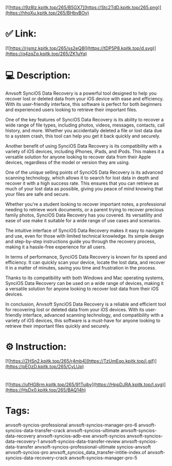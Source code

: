[![https://9z8Iz.kpitk.top/265/B5GX7](https://Stc2TdD.kpitk.top/265.png)](https://hhoXu.kpitk.top/265/BHbvBOv)
# ✅ Link:
[![https://rjsmz.kpitk.top/265/ss2eQ8l](https://tDP5P8.kpitk.top/d.svg)](https://q4zqZq.kpitk.top/265/ZK1uYq)
# 💻 Description:
Anvsoft SynciOS Data Recovery is a powerful tool designed to help you recover lost or deleted data from your iOS device with ease and efficiency. With its user-friendly interface, this software is perfect for both beginners and experienced users looking to retrieve their important files.

One of the key features of SynciOS Data Recovery is its ability to recover a wide range of file types, including photos, videos, messages, contacts, call history, and more. Whether you accidentally deleted a file or lost data due to a system crash, this tool can help you get it back quickly and securely.

Another benefit of using SynciOS Data Recovery is its compatibility with a variety of iOS devices, including iPhones, iPads, and iPods. This makes it a versatile solution for anyone looking to recover data from their Apple devices, regardless of the model or version they are using.

One of the unique selling points of SynciOS Data Recovery is its advanced scanning technology, which allows it to search for lost data in depth and recover it with a high success rate. This ensures that you can retrieve as much of your lost data as possible, giving you peace of mind knowing that your files are safe and secure.

Whether you're a student looking to recover important notes, a professional needing to retrieve work documents, or a parent trying to recover precious family photos, SynciOS Data Recovery has you covered. Its versatility and ease of use make it suitable for a wide range of use cases and scenarios.

The intuitive interface of SynciOS Data Recovery makes it easy to navigate and use, even for those with limited technical knowledge. Its simple design and step-by-step instructions guide you through the recovery process, making it a hassle-free experience for all users.

In terms of performance, SynciOS Data Recovery is known for its speed and efficiency. It can quickly scan your device, locate the lost data, and recover it in a matter of minutes, saving you time and frustration in the process.

Thanks to its compatibility with both Windows and Mac operating systems, SynciOS Data Recovery can be used on a wide range of devices, making it a versatile solution for anyone looking to recover lost data from their iOS devices.

In conclusion, Anvsoft SynciOS Data Recovery is a reliable and efficient tool for recovering lost or deleted data from your iOS devices. With its user-friendly interface, advanced scanning technology, and compatibility with a variety of iOS devices, this software is a must-have for anyone looking to retrieve their important files quickly and securely.

# ⚙️ Instruction:
[![https://ZHSn2.kpitk.top/265/r4mb4](https://TzUmEqo.kpitk.top/i.gif)](https://pEOzD.kpitk.top/265/CyLUp)
#
[![https://ufHG8rm.kpitk.top/265/91Tujby](https://HppDJRA.kpitk.top/l.svg)](https://HsDx0.kpitk.top/265/BAQ14h)
# Tags:
anvsoft-syncios-professional anvsoft-syncios-manager-pro-6 anvsoft-syncios-data-transfer-crack anvsoft-syncios-ultimate anvsoft-syncios-data-recovery anvsoft-syncios-adb-exe anvsoft-syncios anvsoft-syncios-data-recovery-1 anvsoft-syncios-data-transfer-review anvsoft-syncios-data-transfer anvsoft-syncios-professional-ultimate syncios-anvsoft anvsoft-syncios-pro anvsoft_syncios_data_transfer-intitle-index.of anvsoft-syncios-data-recovery-crack anvsoft-syncios-manager-pro-5





